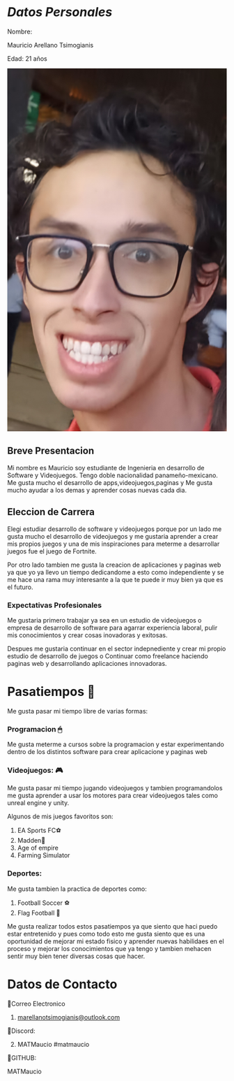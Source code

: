 # _Datos Personales_

Nombre:

Mauricio Arellano Tsimogianis

Edad: 21 años 

![YO](./img/YO.png)

## Breve Presentacion

Mi nombre es Mauricio soy estudiante de Ingenieria en desarrollo de Software y Videojuegos. Tengo doble nacionalidad panameño-mexicano. Me gusta mucho el desarrollo de apps,videojuegos,paginas y Me gusta mucho ayudar a los demas y aprender cosas nuevas cada dia.

## Eleccion de Carrera

Elegi estudiar desarrollo de software y videojuegos porque por un lado me gusta mucho el desarrollo de videojuegos y me gustaria aprender a crear mis propios juegos y una de mis inspiraciones para meterme a desarrollar juegos fue el juego de Fortnite.

Por otro lado tambien me gusta la creacion de aplicaciones y paginas web ya que yo ya llevo un tiempo dedicandome a esto como independiente y se me hace una rama muy interesante a la que te puede ir muy bien ya que es el futuro.

### Expectativas Profesionales

Me gustaria primero trabajar ya sea en un estudio de videojuegos o empresa de desarrollo de software para agarrar experiencia laboral, pulir mis conocimientos y crear cosas inovadoras y exitosas.

Despues me gustaria continuar en el sector indepnediente y crear mi propio estudio de desarrollo de juegos o Continuar como freelance haciendo paginas web y desarrollando aplicaciones innovadoras.

# Pasatiempos 🎨

Me gusta pasar mi tiempo libre de varias formas:

### Programacion 🖱 

Me gusta meterme a cursos sobre la programacion y estar experimentando dentro de los distintos software para crear aplicacione y paginas web

### Videojuegos: 🎮

Me gusta pasar mi tiempo jugando videojuegos y tambien programandolos me gusta aprender a usar los motores para crear videojuegos tales como unreal engine y unity.

Algunos de mis juegos favoritos son:

1. EA Sports FC⚽
1. Madden🏈 
1. Age of empire
1. Farming Simulator

### Deportes:

Me gusta tambien la practica de deportes como:

1. Football Soccer ⚽
2. Flag Football 🏈

Me gusta realizar todos estos pasatiempos ya que siento que haci puedo estar entretenido y pues como todo esto me gusta siento que es una oportunidad de mejorar mi estado fisico y aprender nuevas habilidaes en el proceso y mejorar los conocimientos que ya tengo y tambien mehacen sentir muy bien tener diversas cosas que hacer.

# Datos de Contacto

🍲Correo Electronico

1. marellanotsimogianis@outlook.com

🍟Discord: 

2. MATMaucio #matmaucio

🧀GITHUB:

MATMaucio